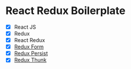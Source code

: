 # React Redux Boilerplate

-   [x] React JS
-   [x] Redux
-   [x] React Redux
-   [x] [Redux Form](https://github.com/erikras/redux-form)
-   [x] [Redux Persist](https://github.com/rt2zz/redux-persist)
-   [x] [Redux Thunk](https://github.com/reduxjs/redux-thunk)
